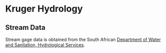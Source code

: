 # Kruger Hydrology
## Stream Data  
Stream gage data is obtained from the South African [Department of Water and Sanitation, Hydrological Services](https://www.dws.gov.za/Hydrology/).  
